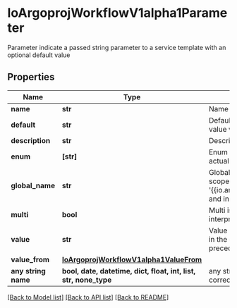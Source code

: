 # IoArgoprojWorkflowV1alpha1Parameter

Parameter indicate a passed string parameter to a service template with an optional default value

## Properties
Name | Type | Description | Notes
------------ | ------------- | ------------- | -------------
**name** | **str** | Name is the parameter name | 
**default** | **str** | Default is the default value to use for an input parameter if a value was not supplied | [optional] 
**description** | **str** | Description is the parameter description | [optional] 
**enum** | **[str]** | Enum holds a list of string values to choose from, for the actual value of the parameter | [optional] 
**global_name** | **str** | GlobalName exports an output parameter to the global scope, making it available as &#39;{{io.argoproj.workflow.v1alpha1.outputs.parameters.XXXX}} and in workflow.status.outputs.parameters | [optional] 
**multi** | **bool** | Multi is a boolean which decides whether value should be interpreted as a multi-select, or as a single-select | [optional] 
**value** | **str** | Value is the literal value to use for the parameter. If specified in the context of an input parameter, any passed values take precedence over the specified value | [optional] 
**value_from** | [**IoArgoprojWorkflowV1alpha1ValueFrom**](IoArgoprojWorkflowV1alpha1ValueFrom.md) |  | [optional] 
**any string name** | **bool, date, datetime, dict, float, int, list, str, none_type** | any string name can be used but the value must be the correct type | [optional]

[[Back to Model list]](../README.md#documentation-for-models) [[Back to API list]](../README.md#documentation-for-api-endpoints) [[Back to README]](../README.md)


